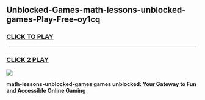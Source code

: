 
## Unblocked-Games-math-lessons-unblocked-games-Play-Free-oy1cq
<h3>
<a href="https://premium76.site?title=math-lessons-unblocked-games&ref=18A1">CLICK TO PLAY</a></h3>
<hr>

<h3>
<a href="https://premium76.site?title=math-lessons-unblocked-games&ref=18A1">CLICK 2 PLAY</a>
  
</h3>

<a href="https://premium76.site?title=math-lessons-unblocked-games&ref=18A1"><img src="https://clearcache.store/games.png"></a>


**math-lessons-unblocked-games games unblocked: Your Gateway to Fun and Accessible Online Gaming**
